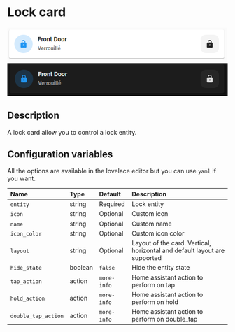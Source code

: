 # Lock card

![Lock light](../images/lock-light.png)
![Lock dark](../images/lock-dark.png)

## Description

A lock card allow you to control a lock entity.

## Configuration variables

All the options are available in the lovelace editor but you can use `yaml` if you want.

| Name                | Type    | Default     | Description                                                               |
| :------------------ | :------ | :---------- | :------------------------------------------------------------------------ |
| `entity`            | string  | Required    | Lock entity                                                               |
| `icon`              | string  | Optional    | Custom icon                                                               |
| `name`              | string  | Optional    | Custom name                                                               |
| `icon_color`        | string  | Optional    | Custom icon color                                                         |
| `layout`            | string  | Optional    | Layout of the card. Vertical, horizontal and default layout are supported |
| `hide_state`        | boolean | `false`     | Hide the entity state                                                     |
| `tap_action`        | action  | `more-info` | Home assistant action to perform on tap                                   |
| `hold_action`       | action  | `more-info` | Home assistant action to perform on hold                                  |
| `double_tap_action` | action  | `more-info` | Home assistant action to perform on double_tap                            |
